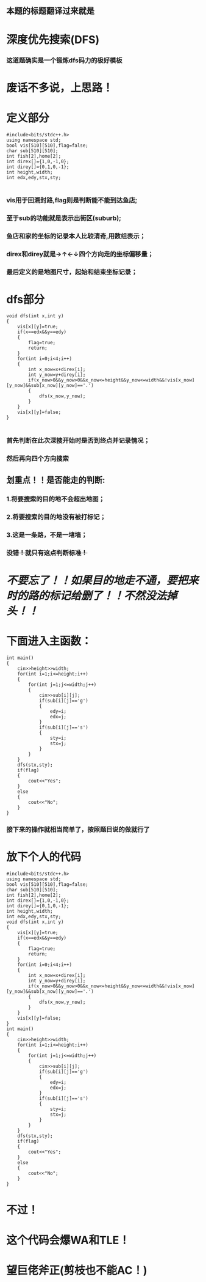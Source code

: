 ##  本题的标题翻译过来就是
# 深度优先搜索(DFS)
### 这道题确实是一个锻炼dfs码力的极好模板
# 
# 废话不多说，上思路！
# 定义部分
```
#include<bits/stdc++.h>
using namespace std;
bool vis[510][510],flag=false;
char sub[510][510];
int fish[2],home[2];
int direx[]={1,0,-1,0};
int direy[]={0,1,0,-1};
int height,width;
int edx,edy,stx,sty;
```
# 
### vis用于回溯封路,flag则是判断能不能到达鱼店;
### 至于sub的功能就是表示出街区(suburb);
### 鱼店和家的坐标的记录本人比较清奇,用数组表示；
### direx和direy就是→↑←↓四个方向走的坐标偏移量；
### 最后定义的是地图尺寸，起始和结束坐标记录；
# 
# dfs部分
```
void dfs(int x,int y)
{
	vis[x][y]=true;
	if(x==edx&&y==edy)
	{
		flag=true;
		return;
	}
	for(int i=0;i<4;i++)
	{
		int x_now=x+direx[i];
		int y_now=y+direy[i];
		if(x_now>0&&y_now>0&&x_now<=height&&y_now<=width&&!vis[x_now][y_now]&&sub[x_now][y_now]=='.')
		{
			dfs(x_now,y_now);
		}
	}
	vis[x][y]=false;
}
```
# 
### 首先判断在此次深搜开始时是否到终点并记录情况；
### 然后再向四个方向搜索
##
## 划重点！！是否能走的判断:
### 1.将要搜索的目的地不会超出地图；
### 2.将要搜索的目的地没有被打标记；
### 3.这是一条路，不是一堵墙；
### 
### ~~没错！就只有这点判断标准！~~
#   _**不要忘了！！如果目的地走不通，要把来时的路的标记给删了！！不然没法掉头！！**_ 

# 下面进入主函数：
```
int main()
{
	cin>>height>>width;
	for(int i=1;i<=height;i++)
	{
		for(int j=1;j<=width;j++)
		{
			cin>>sub[i][j];
			if(sub[i][j]=='g')
			{
				edy=i;
				edx=j;
			}
			if(sub[i][j]=='s')
			{
				sty=i;
				stx=j;
			}
		}
	}
	dfs(stx,sty);
	if(flag)
	{
		cout<<"Yes";
	}
	else
	{
		cout<<"No";
	}
}
```
### 接下来的操作就相当简单了，按照题目说的做就行了
# 放下个人的代码
```
#include<bits/stdc++.h>
using namespace std;
bool vis[510][510],flag=false;
char sub[510][510];
int fish[2],home[2];
int direx[]={1,0,-1,0};
int direy[]={0,1,0,-1};
int height,width;
int edx,edy,stx,sty;
void dfs(int x,int y)
{
	vis[x][y]=true;
	if(x==edx&&y==edy)
	{
		flag=true;
		return;
	}
	for(int i=0;i<4;i++)
	{
		int x_now=x+direx[i];
		int y_now=y+direy[i];
		if(x_now>0&&y_now>0&&x_now<=height&&y_now<=width&&!vis[x_now][y_now]&&sub[x_now][y_now]=='.')
		{
			dfs(x_now,y_now);
		}
	}
	vis[x][y]=false;
}
int main()
{
	cin>>height>>width;
	for(int i=1;i<=height;i++)
	{
		for(int j=1;j<=width;j++)
		{
			cin>>sub[i][j];
			if(sub[i][j]=='g')
			{
				edy=i;
				edx=j;
			}
			if(sub[i][j]=='s')
			{
				sty=i;
				stx=j;
			}
		}
	}
	dfs(stx,sty);
	if(flag)
	{
		cout<<"Yes";
	}
	else
	{
		cout<<"No";
	}
}
```
# 不过！
# 这个代码会爆WA和TLE！
# 望巨佬斧正(剪枝也不能AC！)